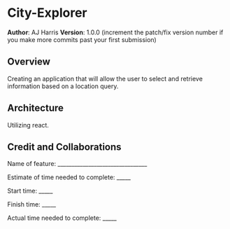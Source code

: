 # City-Explorer

**Author**: AJ Harris
**Version**: 1.0.0 (increment the patch/fix version number if you make more commits past your first submission)

## Overview
Creating an application that will allow the user to select and retrieve information based on a location query. 

## Architecture
Utilizing react. 

## Credit and Collaborations
<!-- Give credit (and a link) to other people or resources that helped you build this application. -->

Name of feature: ________________________________

Estimate of time needed to complete: _____

Start time: _____

Finish time: _____

Actual time needed to complete: _____